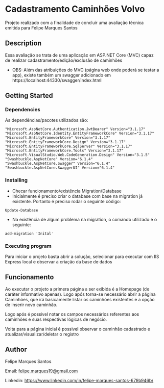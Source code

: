﻿# Cadastramento Caminhões Volvo
Projeto realizado com a finalidade de concluir uma avaliação técnica emitida para Felipe Marques Santos

## Description

Essa avaliação se trata de uma aplicação em ASP.NET Core (MVC) capaz de realizar cadastramento/edição/exclusão de caminhões

* OBS: Além das atribuições do MVC (página web onde poderá se testar a app), existe também um swagger adicionado em https://localhost:44330/swagger/index.html

## Getting Started

### Dependencies

As dependências/pacotes utilizados são:

    "Microsoft.AspNetCore.Authentication.JwtBearer" Version="3.1.17"
    "Microsoft.AspNetCore.Identity.EntityFrameworkCore" Version="3.1.17"
    "Microsoft.EntityFrameworkCore" Version="3.1.17"
    "Microsoft.EntityFrameworkCore.Design" Version="3.1.17"
    "Microsoft.EntityFrameworkCore.SqlServer" Version="3.1.17"
    "Microsoft.EntityFrameworkCore.Tools" Version="3.1.17"
    "Microsoft.VisualStudio.Web.CodeGeneration.Design" Version="3.1.5"
    "Swashbuckle.AspNetCore" Version="6.1.4"
    "Swashbuckle.AspNetCore.Swagger" Version="6.1.4"
    "Swashbuckle.AspNetCore.SwaggerUI" Version="6.1.4"


### Installing

* Checar funcionamento/existência Migration/Database
* Inicialmente é preciso criar o database com base na migration já existente. Portanto é preciso rodar o seguinte código:

```
Update-Database
```
* Na existência de algum problema na migration, o comando utilizado é o seguinte:

```
add-migration 'Inital'
```


### Executing program

Para iniciar o projeto basta abrir a solução, selecionar para executar com IIS Express local e observar a criação da base de dados


## Funcionamento

Ao executar o projeto a primera página a ser exibida é a Homepage (de caráter informativo apenas). Logo após torna-se necessário abrir a página Caminhões, que irá basicamente listar
os caminhões existentes e a opção de inserir novo caminhão.

Logo após é possível notar os campos necessários referentes aos caminhões e suas respectivas lógicas de negócio.

Volta para a página inicial é possivel observar o caminhão cadastrado e atualizar/visualizar/deletar o registro


## Author

Felipe Marques Santos

Email: felipe.marques19@gmail.com

Linkedin: https://www.linkedin.com/in/felipe-marques-santos-679b946b/

